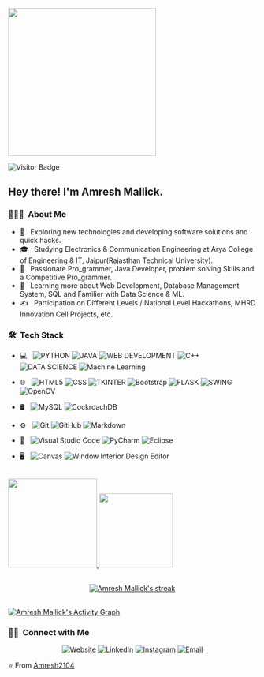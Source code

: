<img height="300em" src="https://camo.githubusercontent.com/62da68eb62b1e5f175f7d1f0191dd89a653d7908feb22d37d4a0ab07365d6791/68747470733a2f2f6d656469612e67697068792e636f6d2f6d656469612f4d3967624264396e6244724f5475314d71782f67697068792e676966">

![Visitor Badge](https://visitor-badge.laobi.icu/badge?page_id=Ranjan2104)

<h2> Hey there! I'm Amresh Mallick.</h2>

<h3> 👨🏻‍💻 &nbsp;About Me </h3>

- 🤔 &nbsp; Exploring new technologies and developing software solutions and quick hacks.
- 🎓 &nbsp; Studying Electronics & Communication Engineering at Arya College of Engineering & IT, Jaipur(Rajasthan Technical University).
- 💼 &nbsp; Passionate Pro_grammer, Java Developer, problem solving Skills and a Competitive Pro_grammer.
- 🌱 &nbsp; Learning more about Web Development, Database Management System, SQL and Familier with Data Science & ML.
- ✍️ &nbsp; Participation on Different Levels / National Level Hackathons, MHRD Innovation Cell Projects, etc.

<h3> 🛠 &nbsp;Tech Stack</h3>

- 💻 &nbsp;
  ![PYTHON](https://img.shields.io/badge/-Python-333333?style=flat&logo=python)
  ![JAVA](https://img.shields.io/badge/-Java-333333?style=flat&logo=Java&logoColor=007396)
  ![WEB DEVELOPMENT](https://img.shields.io/badge/-Web%20Development-333333?style=flat&logo=web%20development)
  ![C++](https://img.shields.io/badge/-C++-333333?style=flat&logo=cpp)
  ![DATA SCIENCE](https://img.shields.io/badge/-Data%20Science-333333?style=flat&logo=data%20science)
  ![Machine Learning](https://img.shields.io/badge/-ML-333333?style=flat&logo=ML)

- 🌐 &nbsp;
  ![HTML5](https://img.shields.io/badge/-HTML5-333333?style=flat&logo=HTML5)
  ![CSS](https://img.shields.io/badge/-CSS-333333?style=flat&logo=CSS3&logoColor=1572B6)
  ![TKINTER](https://img.shields.io/badge/-Tkinter-333333?style=flat&logo=tkinter)
  ![Bootstrap](https://img.shields.io/badge/-Bootstrap-333333?style=flat&logo=bootstrap&logoColor=563D7C)
  ![FLASK](https://img.shields.io/badge/-Flask-333333?style=flat&logo=flask)
  ![SWING](https://img.shields.io/badge/-Swing-333333?style=flat&logo=Swing)
  ![OpenCV](https://img.shields.io/badge/-OpenCV-333333?style=flat&logo=OpenCV)
- 🛢 &nbsp;
  ![MySQL](https://img.shields.io/badge/-MySQL-333333?style=flat&logo=mysql)
  ![CockroachDB](https://img.shields.io/badge/-MongoDB-333333?style=flat&logo=mongodb)
- ⚙️ &nbsp;
  ![Git](https://img.shields.io/badge/-Git-333333?style=flat&logo=git)
  ![GitHub](https://img.shields.io/badge/-GitHub-333333?style=flat&logo=github)
  ![Markdown](https://img.shields.io/badge/-Markdown-333333?style=flat&logo=markdown)
- 🔧 &nbsp;
  ![Visual Studio Code](https://img.shields.io/badge/-Visual%20Studio%20Code-333333?style=flat&logo=visual-studio-code&logoColor=007ACC)
  ![PyCharm](https://img.shields.io/badge/-Pycharm-333333?style=flat&logo=Pycharm-code&logoColor=007ACC)
  ![Eclipse](https://img.shields.io/badge/-Eclipse-333333?style=flat&logo=eclipse-ide&logoColor=2C2255)
- 🖥 &nbsp;
  ![Canvas](https://img.shields.io/badge/-Photoshop-333333?style=flat&logo=adobe-photoshop)
  ![Window Interior Design Editor](https://img.shields.io/badge/-InDesign-333333?style=flat&logo=adobe-indesign)

<br/>

<a href="https://github.com/Ranjan2104">
  <img height="180em" src="https://github-readme-stats.vercel.app/api?username=Ranjan2104&&show_icons=true&title_color=ffffff&icon_color=bb2acf&text_color=daf7dc&bg_color=151515" />
  <img height="150em" src="https://github-readme-stats.vercel.app/api/top-langs/?username=Ranjan2104&theme=buefy&layout=compact" />
</a>

<br/>
<br/>
<p align="center">
    <a href="https://github.com/Ranjan2104/github-readme-streak-stats">
        <img title="🔥 Get streak stats for your profile at git.io/streak-stats" alt="Amresh Mallick's streak" src="https://github-readme-streak-stats.herokuapp.com/?user=Ranjan2104&theme=black-ice&hide_border=true&stroke=0000&background=060A0CD0"/>
    </a>
</p>
<br/>
<a href="https://github.com/Ranjan2104/github-readme-activity-graph"><img alt="Amresh Mallick's Activity Graph" src="https://activity-graph.herokuapp.com/graph?username=Ranjan2104&bg_color=0D1117&color=5BCDEC&line=5BCDEC&point=FFFFFF&hide_border=true" /></a>
</br>
<h3> 🤝🏻 &nbsp;Connect with Me </h3>

<p align="center">
<a href="https://ranjan2104.github.io/amreshRanjan/"><img alt="Website" src="https://img.shields.io/badge/Website-https://ranjan2104.github.io/amreshRanjan/-blue?style=flat-square&logo=google-chrome"></a>
<a href="https://www.linkedin.com/in/amresh-mallick-07bba218a/"><img alt="LinkedIn" src="https://img.shields.io/badge/LinkedIn-Amresh%20Mallick-blue?style=flat-square&logo=linkedin"></a>
<a href="https://www.instagram.com/ranjan_amresh_2104/"><img alt="Instagram" src="https://img.shields.io/badge/Instagram-amresh__-blue?style=flat-square&logo=instagram"></a>
<a href="mailto:ranjan.amresh100@gmail.com"><img alt="Email" src="https://img.shields.io/badge/Email-ranjan.amresh100@gmail.com-blue?style=flat-square&logo=gmail"></a>
</p>

⭐️ From [Amresh2104](https://github.com/Ranjan2104)
